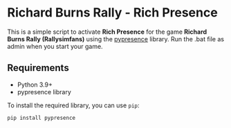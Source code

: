 # Richard Burns Rally - Rich Presence

This is a simple script to activate **Rich Presence** for the game **Richard Burns Rally (Rallysimfans)** using the [pypresence](https://github.com/qwertyquerty/pypresence) library. Run the .bat file as admin when you start your game.

## Requirements

- Python 3.9+
- pypresence library

To install the required library, you can use `pip`:

```bash
pip install pypresence

